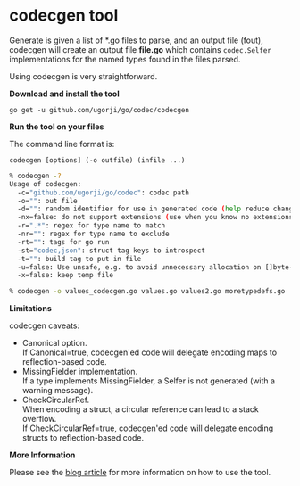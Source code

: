 # codecgen tool

Generate is given a list of *.go files to parse, and an output file (fout),
codecgen will create an output file __file.go__ which
contains `codec.Selfer` implementations for the named types found
in the files parsed.

Using codecgen is very straightforward.

**Download and install the tool**

`go get -u github.com/ugorji/go/codec/codecgen`

**Run the tool on your files**

The command line format is:

`codecgen [options] (-o outfile) (infile ...)`

```sh
% codecgen -?
Usage of codecgen:
  -c="github.com/ugorji/go/codec": codec path
  -o="": out file
  -d="": random identifier for use in generated code (help reduce changes when files are regenerated)
  -nx=false: do not support extensions (use when you know no extensions are used)
  -r=".*": regex for type name to match
  -nr="": regex for type name to exclude
  -rt="": tags for go run
  -st="codec,json": struct tag keys to introspect
  -t="": build tag to put in file
  -u=false: Use unsafe, e.g. to avoid unnecessary allocation on []byte->string
  -x=false: keep temp file

% codecgen -o values_codecgen.go values.go values2.go moretypedefs.go
```

**Limitations**

codecgen caveats:

- Canonical option.  
  If Canonical=true, codecgen'ed code will delegate encoding maps to reflection-based code.
- MissingFielder implementation.  
  If a type implements MissingFielder, a Selfer is not generated (with a warning message).
- CheckCircularRef.  
  When encoding a struct, a circular reference can lead to a stack overflow.  
  If CheckCircularRef=true, codecgen'ed code will delegate encoding structs to reflection-based code.

**More Information**

Please see the [blog article](http://ugorji.net/blog/go-codecgen)
for more information on how to use the tool.
